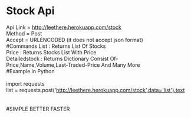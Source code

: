 # Stock Api<br />
Api Link = http://leethere.herokuapp.com/stock <br />
Method = Post<br />
Accept = URLENCODED (it does not accept json format)<br />
#Commands
List : Returns List Of Stocks <br />
Price : Returns Stocks List With Price<br />
Detailedstock : Returns Dictionary Consist Of-<br />
Price,Name,Volume,Last-Traded-Price And Many More<br />
#Example in Python<br />                                                                                                                                                   
import requests<br />
list = requests.post('http://leethere.herokuapp.com/stock',data='list').text<br />
<br />
<br />
#SIMPLE BETTER FASTER
